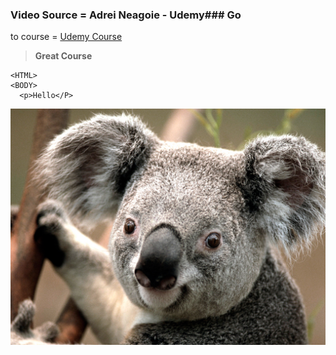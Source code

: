 ### Video Source = Adrei Neagoie - Udemy### Go 
to course = [Udemy Course](https://www.udemy.com/course/complete-react-developer-zero-to-mastery/learn/lecture/14987272?start=15#overview)
> **Great Course**

    <HTML>
    <BODY>
      <p>Hello</P>
      
 
 ![Koala Bear](003.jpg)

